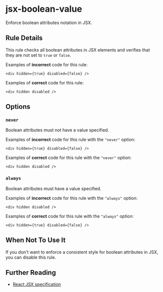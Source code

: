 # jsx-boolean-value

Enforce boolean attributes notation in JSX.

## Rule Details

This rule checks all boolean attributes in JSX elements and verifies that they are not set to `true` or `false`.

Examples of **incorrect** code for this rule:

```tsx
<div hidden={true} disabled={false} />
```

Examples of **correct** code for this rule:

```tsx
<div hidden disabled />
```

## Options

### `never`

Boolean attributes must not have a value specified.

Examples of **incorrect** code for this rule with the `"never"` option:

```tsx
<div hidden={true} disabled={false} />
```

Examples of **correct** code for this rule with the `"never"` option:

```tsx
<div hidden disabled />
```

### `always`

Boolean attributes must have a value specified.

Examples of **incorrect** code for this rule with the `"always"` option:

```tsx
<div hidden disabled />
```

Examples of **correct** code for this rule with the `"always"` option:

```tsx
<div hidden={true} disabled={false} />
```

## When Not To Use It

If you don't want to enforce a consistent style for boolean attributes in JSX, you can disable this rule.

## Further Reading

- [React JSX specification](https://facebook.github.io/jsx)
